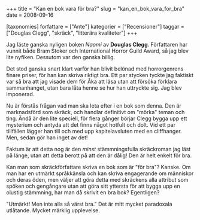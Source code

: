 +++
title = "Kan en bok vara för bra?"
slug = "kan_en_bok_vara_for_bra"
date = 2008-09-16

[taxonomies]
forfattare = ["Ante"]
kategorier = ["Recensioner"]
taggar = ["Douglas Clegg", "skräck", "litterära kvaliteter"]
+++

Jag läste ganska nyligen boken <em>Naomi</em> av <strong>Douglas Clegg</strong>. Författaren har vunnit både Bram Stoker och International Horror Guild Award, så jag blev lite nyfiken. Dessutom var den ganska billig.

Det stod ganska snart klart varför han blivit belönad med horrorgenrens finare priser, för han kan skriva riktigt bra. Ett par stycken tyckte jag faktiskt var så bra att jag visade dem för Åka att läsa utan att försöka förklara sammanhanget, utan bara låta henne se hur han uttryckte sig. Jag blev imponerad.

Nu är förstås frågan vad man ska leta efter i en bok som denna. Den är marknadsförd som skräck, och handlar definitivt om "mörka" teman och ting. Ändå är den lite speciell, för flera gånger börjar Clegg bygga upp ett mysterium och antyda att det finns något hotfult och dolt. Vid ett par tillfällen lägger han till och med upp kapitelavsluten med en cliffhanger. Men, sedan gör han inget av det!

Faktum är att detta nog är den <em>minst</em> stämmningsfulla skräckroman jag läst på länge, utan att detta berott på att den är dålig! Den är helt enkelt för bra.

Kan man som skräckförfattare skriva en bok som är "för bra"? Kanske. Om man har en utmärkt språkkänsla och kan skriva engagerande om människor och deras öden, men väljer att göra detta med skräckens alla attribut som spöken och gengångare utan att göra sitt yttersta för att bygga upp en olustig stämmning, har man då skrivit en bra bok? Egentligen?

"Utmärkt! Men inte alls så värst bra." Det är mitt mycket paradoxala utlåtande. Mycket märklig upplevelse.
